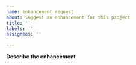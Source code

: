 ```yaml
---
name: Enhancement request
about: Suggest an enhancement for this project
title: ''
labels: ''
assignees: ''

---
```


**Describe the enhancement**
